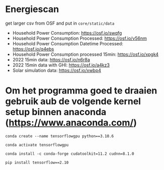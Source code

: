# Energiescan

get larger csv from OSF and put in `core/static/data`
- Household Power Consumption: https://osf.io/swqfg
- Household Power Consumption Processed: https://osf.io/v56nm
- Household Power Consumption Datetime Processed: https://osf.io/q4ebs
- Household Power Consumption processed 15min: https://osf.io/xpgk4
- 2022 15min data: https://osf.io/n6r8a
- 2022 15min data with GHI: https://osf.io/a4kz3
- Solar simulation data: https://osf.io/xwbp4


# Om het programma goed te draaien gebruik aub de volgende kernel setup binnen anaconda (https://www.anaconda.com/)

`conda create --name tensorflowgpu python==3.10.6`

`conda activate tensorflowgpu`

`conda install -c conda-forge cudatoolkit=11.2 cudnn=8.1.0`

`pip install tensorflow==2.10`
